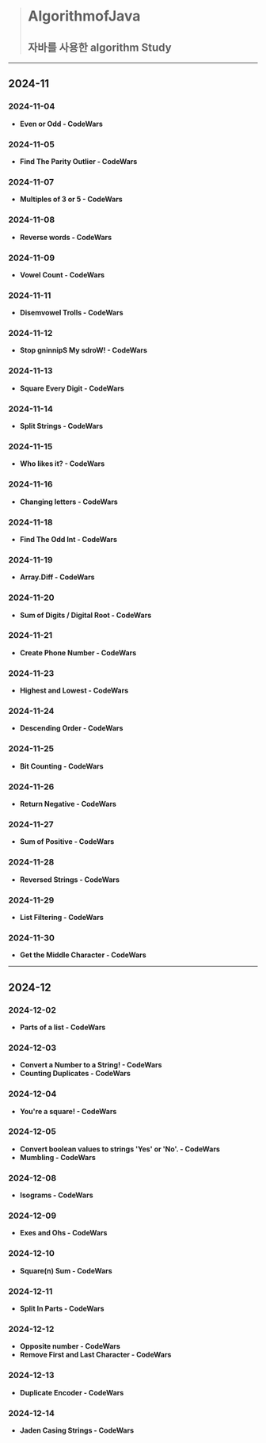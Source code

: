 > # **AlgorithmofJava**
> ## 자바를 사용한 algorithm Study
---
## 2024-11
### 2024-11-04
- **Even or Odd - CodeWars**
### 2024-11-05
- **Find The Parity Outlier - CodeWars**
### 2024-11-07
- **Multiples of 3 or 5 - CodeWars**
### 2024-11-08
- **Reverse words - CodeWars**
### 2024-11-09
- **Vowel Count - CodeWars**
### 2024-11-11
- **Disemvowel Trolls - CodeWars**
### 2024-11-12
- **Stop gninnipS My sdroW! - CodeWars**
### 2024-11-13
- **Square Every Digit - CodeWars**
### 2024-11-14
- **Split Strings - CodeWars**
### 2024-11-15
- **Who likes it? - CodeWars**
### 2024-11-16
- **Changing letters - CodeWars**
### 2024-11-18
- **Find The Odd Int - CodeWars**
### 2024-11-19
- **Array.Diff - CodeWars**
### 2024-11-20
- **Sum of Digits / Digital Root - CodeWars**
### 2024-11-21
- **Create Phone Number - CodeWars**
### 2024-11-23
- **Highest and Lowest - CodeWars**
### 2024-11-24
- **Descending Order - CodeWars**
### 2024-11-25
- **Bit Counting - CodeWars**
### 2024-11-26
- **Return Negative - CodeWars**
### 2024-11-27
- **Sum of Positive - CodeWars**
### 2024-11-28
- **Reversed Strings - CodeWars**
### 2024-11-29
- **List Filtering - CodeWars**
### 2024-11-30
- **Get the Middle Character - CodeWars**
---
## 2024-12
### 2024-12-02
- **Parts of a list - CodeWars**
### 2024-12-03
- **Convert a Number to a String! - CodeWars**
- **Counting Duplicates - CodeWars**
### 2024-12-04
- **You're a square! - CodeWars**
### 2024-12-05
- **Convert boolean values to strings 'Yes' or 'No'. - CodeWars**
- **Mumbling - CodeWars**
### 2024-12-08
- **Isograms - CodeWars**
### 2024-12-09
- **Exes and Ohs - CodeWars**
### 2024-12-10
- **Square(n) Sum - CodeWars**
### 2024-12-11
- **Split In Parts - CodeWars**
### 2024-12-12
- **Opposite number - CodeWars**
- **Remove First and Last Character - CodeWars**
### 2024-12-13
- **Duplicate Encoder - CodeWars**
### 2024-12-14
- **Jaden Casing Strings - CodeWars**